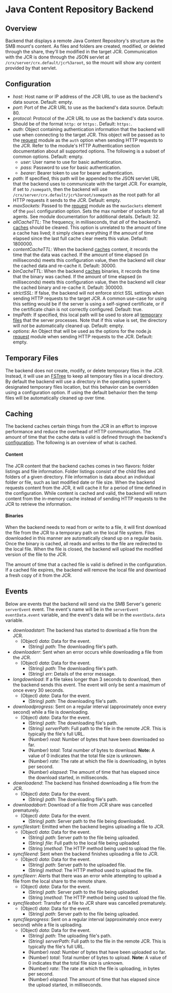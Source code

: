 [FSTREE]: ../fs
[REQUEST]: https://github.com/request/request
[TEMP]: #temporary-files
[CACHING]: #caching
[CONFIG]: #configuration

# Java Content Repository Backend

## Overview

Backend that displays a remote Java Content Repository's structure as the SMB mount's content. 
As files and folders are created, modified, or deleted through the share, they'll be modified in the 
target JCR. Communication with the JCR is done through the JSON servlet at 
`/crx/server/crx.default/jcr%3aroot`, so the mount will show any content provided by that servlet.

## Configuration

* _host_: Host name or IP address of the JCR URL to use as the backend's data source. Default: empty.
* _port_: Port of the JCR URL to use as the backend's data source. Default: 80.
* _protocol_: Protocol of the JCR URL to use as the backend's data source. Should be of the format `http:` or `https:`.
Default: `https:`.
* _auth_: Object containing authentication information that the backend will use when connecting to the target JCR. This
object will be passed as to the [request][REQUEST] module as the `auth` option when sending HTTP requests to the JCR. 
Refer to the module's HTTP Authentication section documentation about all supported options. The following is a subset
of common options. Default: empty.
  * _user_: User name to use for basic authentication.
  * _pass_: Password to use for basic authentication.
  * _bearer_: Bearer token to use for bearer authentication.
* _path_: If specified, this path will be appended to the JSON servlet URL that the backend uses to communicate with
the target JCR. For example, if set to `/somepath`, then the backend will use 
`/crx/server/crx.default/jcr%3aroot/somepath` as the root path for all HTTP requests it sends to the JCR. Default: 
empty.
* _maxSockets_: Passed to the [request][REQUEST] module as the `maxSockets` element of the `pool` configuration option.
Sets the max number of sockets for all agents. See module documentation for additional details. Default: 32.
* _allCacheTTL_: The frequency, in milliseconds, that _all_ of the backend's [caches][CACHING] should be cleared. This
option is unrelated to the amount of time a cache has lived; it simply clears everything if the amount of time elapsed
since the last full cache clear meets this value. Default: 1800000.
* _contentCacheTTL_: When the backend [caches][CACHING] content, it records the time that the
data was cached. If the amount of time elapsed (in milliseconds) meets this configuration value, then the backend
will clear the cached data and re-cache it. Default: 30000.
* _binCacheTTL_: When the backend [caches][CACHING] binaries, it records the time that the binary was cached. If the
amount of time elapsed (in milliseconds) meets this configuration value, then the backend will clear the cached
binary and re-cache it. Default: 300000.
* _strictSSL_: If false, the backend will not enforce strict SSL settings when sending HTTP requests to the target JCR.
A common use-case for using this setting would be if the server is using a self-signed certificate, or if the 
certificate chain is not correctly configured. Default: true.
* _tmpPath_: If specified, this local path will be used to store all [temporary files][TEMP] that the server processes.
Note that if this value is set, the directory will _not_ be automatically cleaned up. Default: empty.
* _options_: An Object that will be used as the options for the node.js [request][REQUEST] module when sending HTTP 
requests to the JCR. Default: empty.
      
## Temporary Files

The backend does not create, modify, or delete temporary files in the JCR. Instead, it will use an
[FSTree][FSTREE] to keep all temporary files in a local directory. By default the backend will use a directory
in the operating system's designated temporary files location, but this behavior can be overridden using a
configuration option. If using the default behavior then the temp files will be automatically cleaned up
over time.

## Caching

The backend caches certain things from the JCR in an effort to improve performance and reduce the overhead of HTTP
communication. The amount of time that the cache data is valid is defined through the backend's [configuration][CONFIG].
The following is an overview of what is cached.

#### Content

The JCR content that the backend caches comes in two flavors: folder listings and file information. Folder listings
consist of the child files and folders of a given directory. File information is data about an individual folder or
file, such as last modified date or file size. When the backend requests content from the JCR, it will cache it for
a period of time defined in the configuration. While content is cached and valid, the backend will return content
from the in-memory cache instead of sending HTTP requests to the JCR to retrieve the information.

#### Binaries

When the backend needs to read from or write to a file, it will first download the file from the JCR to a temporary
path on the local file system. Files downloaded in this manner are automatically cleand up on a regular basis. Once the 
binary is cached, all reads and writes to the file are redirected to the local file. When the file is closed, the 
backend will upload the modified version of the file to the JCR.

The amount of time that a cached file is valid is defined in the configuration. If a cached file expires, the backend
will remove the local file and download a fresh copy of it from the JCR.

## Events

Below are events that the backend will send via the SMB Server's generic `serverEvent` event. The event's name will be
in the `serverEvent` `eventData.event` variable, and the event's data will be in the `eventData.data` variable. 

* _downloadstart_: The backend has started to download a file from the JCR.
  * (Object) _data_: Data for the event.
    * (String) _path_: The downloading file's path.
* _downloaderr_: Sent when an error occurs while downloading a file from the JCR.
  * (Object) _data_: Data for the event.
    * (String) _path_: The downloading file's path.
    * (String) _err_: Details of the error message. 
* _longdownload_: If a file takes longer than 3 seconds to download, then the backend sends this event. The event will
only be sent a maximum of once every 30 seconds.
  * (Object) _data_: Data for the event.
    * (String) _path_: The downloading file's path.
* _downloadprogress_: Sent on a regular interval (approximately once every second) while a file is downloading.
  * (Object) _data_: Data for the event.
    * (String) _path_: The downloading file's path.
    * (String) _serverPath_: Full path to the file in the remote JCR. This is typically the file's full URL.
    * (Number) _read_: Number of bytes that have been downloaded so far. 
    * (Number) _total_: Total number of bytes to download. **Note:** A value of 0 indicates that the total file size is
    unknown.
    * (Number) _rate_: The rate at which the file is downloading, in bytes per second.
    * (Number) _elapsed_: The amount of time that has elapsed since the download started, in milliseconds.
* _downloadend_: The backend has finished downloading a file from the JCR.
  * (Object) _data_: Data for the event.
    * (String) _path_: The downloading file's path.
* _downloadabort_: Download of a file from JCR share was cancelled prematurely.
  * (Object) _data_: Data for the event.
    * (String) _path_: Server path to the file being downloaded.
* _syncfilestart_: Emitted when the backend begins uploading a file to JCR.
  * (Object) _data_: Data for the event.
    * (String) _path_: Server path to the file being uploaded.
    * (String) _file_: Full path to the local file being uploaded.
    * (String )_method_: The HTTP method being used to upload the file.
* _syncfileend_: Sent when the backend finishes uploading a file to JCR.
  * (Object) _data_: Data for the event.
    * (String) _path_: Server path to the uploaded file.
    * (String) _method_: The HTTP method used to upload the file.
* _syncfileerr_: Alerts that there was an error while attempting to upload a file from the local share to the remote 
share.
  * (Object) _data_: Data for the event.
    * (String) _path_: Server path to the file being uploaded.
    * (String )_method_: The HTTP method being used to upload the file.
* _syncfileabort_: Transfer of a file to JCR share was cancelled prematurely.
  * (Object) _data_: Data for the event.
    * (String) _path_: Server path to the file being uploaded.
* _syncfileprogress_: Sent on a regular interval (approximately once every second) while a file is uploading.
  * (Object) _data_: Data for the event.
    * (String) _path_: The uploading file's path.
    * (String) _serverPath_: Full path to the file in the remote JCR. This is typically the file's full URL.
    * (Number) _read_: Number of bytes that have been uploaded so far. 
    * (Number) _total_: Total number of bytes to upload. **Note:** A value of 0 indicates that the total file size is
    unknown.
    * (Number) _rate_: The rate at which the file is uploading, in bytes per second.
    * (Number) _elapsed_: The amount of time that has elapsed since the upload started, in milliseconds.
